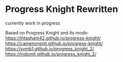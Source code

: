 # Progress Knight Rewritten  
currently work in progress  
  
Based on Progress Knight and its mods:  
https://ihtasham42.github.io/progress-knight/  
https://camerongott.github.io/progress-knight/  
https://symb1.github.io/progress_knight_2/  
https://indomit.github.io/progress_knight_2/  
